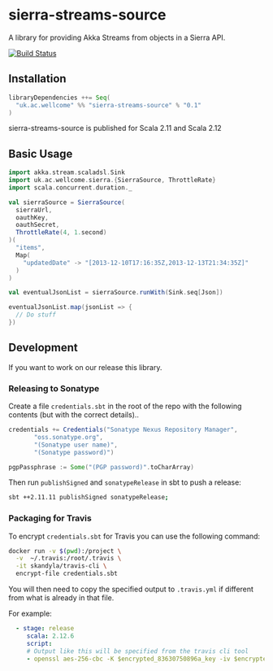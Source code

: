 # sierra-streams-source

A library for providing Akka Streams from objects in a Sierra API.

[![Build Status](https://travis-ci.org/wellcometrust/sierra-streams-source.svg?branch=master)](https://travis-ci.org/wellcometrust/sierra-streams-source)

## Installation

```scala
libraryDependencies ++= Seq(
  "uk.ac.wellcome" %% "sierra-streams-source" % "0.1"
)
```

sierra-streams-source is published for Scala 2.11 and Scala 2.12

## Basic Usage

```Scala
import akka.stream.scaladsl.Sink
import uk.ac.wellcome.sierra.{SierraSource, ThrottleRate}
import scala.concurrent.duration._

val sierraSource = SierraSource(
  sierraUrl, 
  oauthKey, 
  oauthSecret, 
  ThrottleRate(4, 1.second)
)(
  "items", 
  Map(
    "updatedDate" -> "[2013-12-10T17:16:35Z,2013-12-13T21:34:35Z]"
  )
)

val eventualJsonList = sierraSource.runWith(Sink.seq[Json])

eventualJsonList.map(jsonList => {
  // Do stuff
})
```

## Development

If you want to work on our release this library.

### Releasing to Sonatype

Create a file `credentials.sbt` in the root of the repo with the following contents (but with the correct details)..

```sbt
credentials += Credentials("Sonatype Nexus Repository Manager",
       "oss.sonatype.org",
       "(Sonatype user name)",
       "(Sonatype password)")

pgpPassphrase := Some("(PGP password)".toCharArray)
```

Then run `publishSigned` and `sonatypeRelease` in sbt to push a release:

```sh
sbt ++2.11.11 publishSigned sonatypeRelease;
```

### Packaging for Travis

To encrypt `credentials.sbt` for Travis you can use the following command:

```sh
docker run -v $(pwd):/project \
  -v  ~/.travis:/root/.travis \
  -it skandyla/travis-cli \
  encrypt-file credentials.sbt
```

You will then need to copy the specified output to `.travis.yml` if different from what is already in that file.

For example:

```yml
  - stage: release
     scala: 2.12.6
     script:
     # Output like this will be specified from the travis cli tool
     - openssl aes-256-cbc -K $encrypted_83630750896a_key -iv $encrypted_83630750896a_iv -in credentials.sbt.enc -out credentials.sbt -d
```